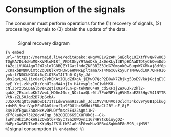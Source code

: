 # Consumption of the signals

The consumer must perform operations for the (1) recovery of signals, (2) processing of signals to (3) obtain the update of the data. 

<figure><img src="../.gitbook/assets/recupero elaborazione aggiornamento segnale sh.png" alt=""><figcaption><p>Signal recovery diagram</p></figcaption></figure>

`{% embed url="https://mermaid.live/edit#pako:eNqVVE1v2zAM_SuEdlgLOIXtfPvQw7wUO3TDgKA7DL4oNuMQkKVMloM1Rf_7KDtOkyY9TAdDkh_Jx0eKLyI3BYpEDAaDTDtyChOwmDdbtAZqLLVUGAAquTJW7slo7G8BQZYlGatlhdoZKFBBIZ3JdG70msok0wBugxW7XMkaj8df0pJcKaxbBMDWUiXtc2qUsQlk4tPDw5eHMMxEpltama7xT4M6x68kSyurTMvGGd1UK7QHF9I6ymkrtYN0CbKG1Oi6qZiO7RnTJfTn0-OjBy_JA-Bbs2qvLoGL1icOarQ7yhEKAtIOLdZdXgA_jEMwO7QcP2B8wk7Zhjkg5BsE9VkWjGcjqElCoyE_Ycj-zkhyCRzYcnUTzaMA4njIn_H4tvvplzJmC1wkMKU-cNlJpYz35LDaGlbVeK2qtiK92RlLn-pFtekNnC4H9_cdSKFzjZWXGJk72kl2-qabX_7ExinLoKh2VwwL_MD0eJ0ur_NOztuxQLr0fi7PoWNPYigHVHAxaE255HgsV41NYTRVtN-zZL50Jqd2B7UpSxbA-JJ5XXMsqOt50uBbwOI71TzLdwEYmm9I2u6h_JdL1MVV4U4VOsOcldn34kcv9Yy0B1pikugrdvMR_9srtVqcMFn0AhSteofIp9FOUlhcS6HdiEBUaCtJBY-nF_8jE-34yIQfEgWuZaOcHxKvDPUDYfmsc5E422Agmi1H7-dFf8ka82v73k28dvAFgp_3b2OOED6K5EX8FUk0j--Gk-lwPh3HkziKokA8i2QwGt6F4SycTSaz0WQynI1Gr4HYtx6iuygOZ-N4PprGw3EUTkeBsKYpNyJZS1UfWS1aGn3E0voMuz3PBx4SqWm0E8n89R_ijM39" %}`signal consumption `{% endembed %}`